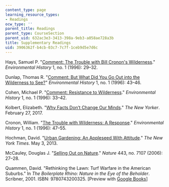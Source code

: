 ```yaml
---
content_type: page
learning_resource_types:
- Readings
ocw_type: ''
parent_title: Readings
parent_type: CourseSection
parent_uid: 632ac3e3-3413-398a-9eb3-a058ae728a3b
title: Supplementary Readings
uid: 3906362f-b4cb-03c7-7c7f-1ceb9d5e7d6c
---
```


Hays, Samuel P. "[Comment: The Trouble with Bill Cronon's Wilderness](http://www.jstor.org/stable/3985060
)." _Environmental History_ 1, no. 1 (1996): 29–32.

Dunlap, Thomas R. "[Comment: But What Did You Go Out into the Wilderness to See?](http://www.jstor.org/stable/3985062)" _Environmental History_ 1, no. 1 (1996): 43–46.

Cohen, Michael P. "[Comment: Resistance to Wilderness](http://www.jstor.org/stable/3985061)." _Environmental History_ 1, no. 1 (1996): 33–42.

Kolbert, Elizabeth. "[Why Facts Don’t Change Our Minds](https://www.newyorker.com/magazine/2017/02/27/why-facts-dont-change-our-minds)." _The New Yorker_. February 27, 2017.

Cronon, William. "[The Trouble with Wilderness: A Response](http://www.jstor.org/stable/3985063)." _Environmental History_ 1, no. 1 (1996): 47–55.

Hochman, David. "[Urban Gardening: An Appleseed With Attitude](https://nyti.ms/2kCwQWW)." _The New York Times_. May 3, 2013.

McCauley, Douglas J. "[Selling Out on Nature](https://www.nature.com/nature/journal/v443/n7107/full/443027a.html)." _Nature_ 443, no. 7107 (2006): 27–28.

Quammen, David. "Rethinking the Lawn: Turf Warfare in the American Suburbs." In _The Boilerplate Rhino: Nature in the Eye of the Beholder_. Scribner, 2001. ISBN: 9780743200325. \[Preview with [Google Books](https://books.google.com/books?id=pArdNAXkHxMC&lpg=PA171&ots=kspjj4AYj8&dq=rethinking%20the%20lawn%20quammen&pg=PA171#v=onepage&q&f=false)\]